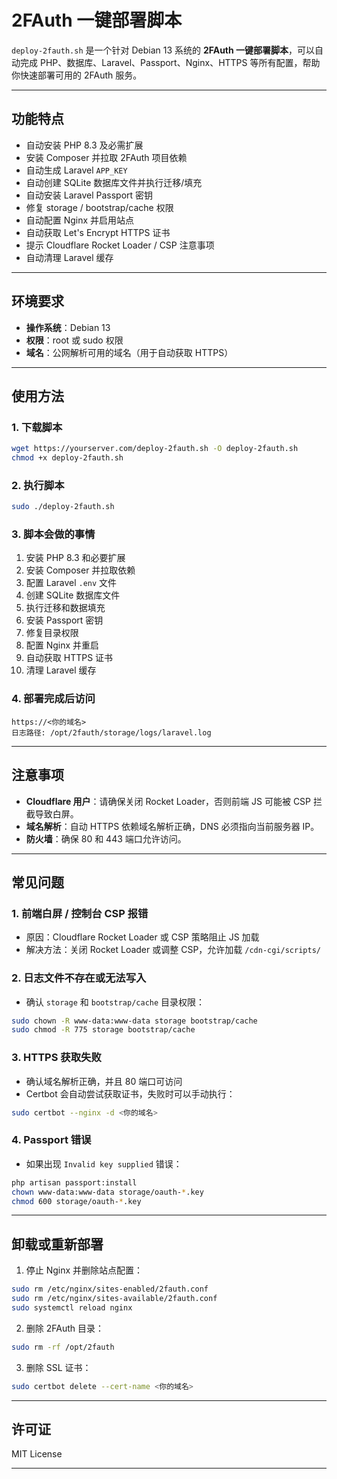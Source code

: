 # 2FAuth 一键部署脚本

`deploy-2fauth.sh` 是一个针对 Debian 13 系统的 **2FAuth 一键部署脚本**，可以自动完成 PHP、数据库、Laravel、Passport、Nginx、HTTPS 等所有配置，帮助你快速部署可用的 2FAuth 服务。

---

## 功能特点

* 自动安装 PHP 8.3 及必需扩展
* 安装 Composer 并拉取 2FAuth 项目依赖
* 自动生成 Laravel `APP_KEY`
* 自动创建 SQLite 数据库文件并执行迁移/填充
* 自动安装 Laravel Passport 密钥
* 修复 storage / bootstrap/cache 权限
* 自动配置 Nginx 并启用站点
* 自动获取 Let's Encrypt HTTPS 证书
* 提示 Cloudflare Rocket Loader / CSP 注意事项
* 自动清理 Laravel 缓存

---

## 环境要求

* **操作系统**：Debian 13
* **权限**：root 或 sudo 权限
* **域名**：公网解析可用的域名（用于自动获取 HTTPS）

---

## 使用方法

### 1. 下载脚本

```bash
wget https://yourserver.com/deploy-2fauth.sh -O deploy-2fauth.sh
chmod +x deploy-2fauth.sh
```

### 2. 执行脚本

```bash
sudo ./deploy-2fauth.sh
```

### 3. 脚本会做的事情

1. 安装 PHP 8.3 和必要扩展
2. 安装 Composer 并拉取依赖
3. 配置 Laravel `.env` 文件
4. 创建 SQLite 数据库文件
5. 执行迁移和数据填充
6. 安装 Passport 密钥
7. 修复目录权限
8. 配置 Nginx 并重启
9. 自动获取 HTTPS 证书
10. 清理 Laravel 缓存

### 4. 部署完成后访问

```text
https://<你的域名>
日志路径: /opt/2fauth/storage/logs/laravel.log
```

---

## 注意事项

* **Cloudflare 用户**：请确保关闭 Rocket Loader，否则前端 JS 可能被 CSP 拦截导致白屏。
* **域名解析**：自动 HTTPS 依赖域名解析正确，DNS 必须指向当前服务器 IP。
* **防火墙**：确保 80 和 443 端口允许访问。

---

## 常见问题

### 1. 前端白屏 / 控制台 CSP 报错

* 原因：Cloudflare Rocket Loader 或 CSP 策略阻止 JS 加载
* 解决方法：关闭 Rocket Loader 或调整 CSP，允许加载 `/cdn-cgi/scripts/`

### 2. 日志文件不存在或无法写入

* 确认 `storage` 和 `bootstrap/cache` 目录权限：

```bash
sudo chown -R www-data:www-data storage bootstrap/cache
sudo chmod -R 775 storage bootstrap/cache
```

### 3. HTTPS 获取失败

* 确认域名解析正确，并且 80 端口可访问
* Certbot 会自动尝试获取证书，失败时可以手动执行：

```bash
sudo certbot --nginx -d <你的域名>
```

### 4. Passport 错误

* 如果出现 `Invalid key supplied` 错误：

```bash
php artisan passport:install
chown www-data:www-data storage/oauth-*.key
chmod 600 storage/oauth-*.key
```

---

## 卸载或重新部署

1. 停止 Nginx 并删除站点配置：

```bash
sudo rm /etc/nginx/sites-enabled/2fauth.conf
sudo rm /etc/nginx/sites-available/2fauth.conf
sudo systemctl reload nginx
```

2. 删除 2FAuth 目录：

```bash
sudo rm -rf /opt/2fauth
```

3. 删除 SSL 证书：

```bash
sudo certbot delete --cert-name <你的域名>
```

---

## 许可证

MIT License

---